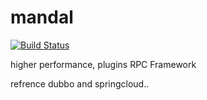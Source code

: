 # mandal

[![Build Status](https://travis-ci.org/bearDream/mandal.svg?branch=master)](https://travis-ci.org/bearDream/mandal)   

higher performance, plugins RPC Framework

refrence dubbo and springcloud..
